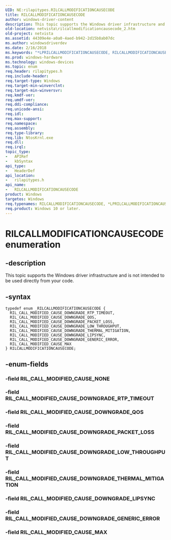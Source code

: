```yaml
---
UID: NE:rilapitypes.RILCALLMODIFICATIONCAUSECODE
title: RILCALLMODIFICATIONCAUSECODE
author: windows-driver-content
description: This topic supports the Windows driver infrastructure and is not intended to be used directly from your code.
old-location: netvista\rilcallmodificationcausecode_2.htm
old-project: netvista
ms.assetid: 44309e4e-a0a0-4aed-b942-2d15b8ab07dc
ms.author: windowsdriverdev
ms.date: 2/16/2018
ms.keywords: "*LPRILCALLMODIFICATIONCAUSECODE, RILCALLMODIFICATIONCAUSECODE, RILCALLMODIFICATIONCAUSECODE enumeration [Network Drivers Starting with Windows Vista], RIL_CALL_MODIFIED_CAUSE_DOWNGRADE_GENERIC_ERROR, RIL_CALL_MODIFIED_CAUSE_DOWNGRADE_LIPSYNC, RIL_CALL_MODIFIED_CAUSE_DOWNGRADE_LOW_THROUGHPUT, RIL_CALL_MODIFIED_CAUSE_DOWNGRADE_PACKET_LOSS, RIL_CALL_MODIFIED_CAUSE_DOWNGRADE_QOS, RIL_CALL_MODIFIED_CAUSE_DOWNGRADE_RTP_TIMEOUT, RIL_CALL_MODIFIED_CAUSE_DOWNGRADE_THERMAL_MITIGATION, RIL_CALL_MODIFIED_CAUSE_MAX, netvista.rilcallmodificationcausecode_2, rilapitypes/RILCALLMODIFICATIONCAUSECODE, rilapitypes/RIL_CALL_MODIFIED_CAUSE_DOWNGRADE_GENERIC_ERROR, rilapitypes/RIL_CALL_MODIFIED_CAUSE_DOWNGRADE_LIPSYNC, rilapitypes/RIL_CALL_MODIFIED_CAUSE_DOWNGRADE_LOW_THROUGHPUT, rilapitypes/RIL_CALL_MODIFIED_CAUSE_DOWNGRADE_PACKET_LOSS, rilapitypes/RIL_CALL_MODIFIED_CAUSE_DOWNGRADE_QOS, rilapitypes/RIL_CALL_MODIFIED_CAUSE_DOWNGRADE_RTP_TIMEOUT, rilapitypes/RIL_CALL_MODIFIED_CAUSE_DOWNGRADE_THERMAL_MITIGATION, rilapitypes/RIL_CALL_MODIFIED_CAUSE_MAX"
ms.prod: windows-hardware
ms.technology: windows-devices
ms.topic: enum
req.header: rilapitypes.h
req.include-header: 
req.target-type: Windows
req.target-min-winverclnt: 
req.target-min-winversvr: 
req.kmdf-ver: 
req.umdf-ver: 
req.ddi-compliance: 
req.unicode-ansi: 
req.idl: 
req.max-support: 
req.namespace: 
req.assembly: 
req.type-library: 
req.lib: NtosKrnl.exe
req.dll: 
req.irql: 
topic_type:
-	APIRef
-	kbSyntax
api_type:
-	HeaderDef
api_location:
-	rilapitypes.h
api_name:
-	RILCALLMODIFICATIONCAUSECODE
product: Windows
targetos: Windows
req.typenames: RILCALLMODIFICATIONCAUSECODE, *LPRILCALLMODIFICATIONCAUSECODE
req.product: Windows 10 or later.
---
```


# RILCALLMODIFICATIONCAUSECODE enumeration


## -description


This topic supports the Windows driver infrastructure and is not intended to be used directly from your code. 


## -syntax


````
typedef enum _RILCALLMODIFICATIONCAUSECODE { 
  RIL_CALL_MODIFIED_CAUSE_DOWNGRADE_RTP_TIMEOUT,
  RIL_CALL_MODIFIED_CAUSE_DOWNGRADE_QOS,
  RIL_CALL_MODIFIED_CAUSE_DOWNGRADE_PACKET_LOSS,
  RIL_CALL_MODIFIED_CAUSE_DOWNGRADE_LOW_THROUGHPUT,
  RIL_CALL_MODIFIED_CAUSE_DOWNGRADE_THERMAL_MITIGATION,
  RIL_CALL_MODIFIED_CAUSE_DOWNGRADE_LIPSYNC,
  RIL_CALL_MODIFIED_CAUSE_DOWNGRADE_GENERIC_ERROR,
  RIL_CALL_MODIFIED_CAUSE_MAX
} RILCALLMODIFICATIONCAUSECODE;
````


## -enum-fields




### -field RIL_CALL_MODIFIED_CAUSE_NONE


### -field RIL_CALL_MODIFIED_CAUSE_DOWNGRADE_RTP_TIMEOUT


### -field RIL_CALL_MODIFIED_CAUSE_DOWNGRADE_QOS


### -field RIL_CALL_MODIFIED_CAUSE_DOWNGRADE_PACKET_LOSS


### -field RIL_CALL_MODIFIED_CAUSE_DOWNGRADE_LOW_THROUGHPUT


### -field RIL_CALL_MODIFIED_CAUSE_DOWNGRADE_THERMAL_MITIGATION


### -field RIL_CALL_MODIFIED_CAUSE_DOWNGRADE_LIPSYNC


### -field RIL_CALL_MODIFIED_CAUSE_DOWNGRADE_GENERIC_ERROR


### -field RIL_CALL_MODIFIED_CAUSE_MAX

